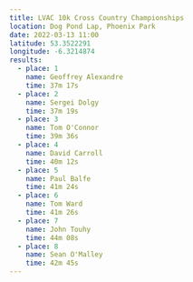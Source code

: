 ```yaml
---
title: LVAC 10k Cross Country Championships
location: Dog Pond Lap, Phoenix Park
date: 2022-03-13 11:00
latitude: 53.3522291
longitude: -6.3214874
results:
  - place: 1
    name: Geoffrey Alexandre
    time: 37m 17s
  - place: 2
    name: Sergei Dolgy
    time: 37m 19s
  - place: 3
    name: Tom O'Connor
    time: 39m 36s
  - place: 4
    name: David Carroll
    time: 40m 12s
  - place: 5
    name: Paul Balfe
    time: 41m 24s
  - place: 6
    name: Tom Ward
    time: 41m 26s
  - place: 7
    name: John Touhy
    time: 44m 08s
  - place: 8
    name: Sean O'Malley
    time: 42m 45s
---
```

